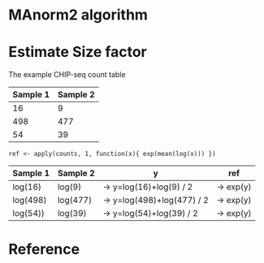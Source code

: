 # MAnorm2 algorithm 


# Estimate Size factor

The example CHIP-seq count table

| Sample 1   | Sample 2    | 
| ---------- | ----------- | 
| 16         |      9      |
| 498        |     477     | 
| 54         |      39     |

```
ref <- apply(counts, 1, function(x){ exp(mean(log(x))) })
```
| Sample 1   | Sample 2    |                y           |    ref      |      
| ---------- | ----------- | ---------------------------|-----------  |
| log(16)    | log(9)      |  -> y=log(16)+log(9) / 2   |  ->  exp(y)|
| log(498)   | log(477)    |  -> y=log(498)+log(477) / 2|  ->  exp(y)|
| log(54))   | log(39)     |  -> y=log(54)+log(39) / 2  |  ->  exp(y)|


# Reference




